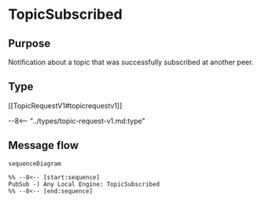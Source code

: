 <div class="message" markdown>

# TopicSubscribed

## Purpose

 <!-- --8<-- [start:purpose] -->
Notification about a topic that was successfully subscribed at another peer.
 <!-- --8<-- [end:purpose] -->

## Type

 <!-- --8<-- [start:type] -->
[[TopicRequestV1#topicrequestv1]]

--8<-- "../types/topic-request-v1.md:type"
 <!-- --8<-- [end:type] -->

## Message flow

<!-- --8<-- [start:messages] -->
```mermaid
sequenceDiagram

%% --8<-- [start:sequence]
PubSub -) Any Local Engine: TopicSubscribed
%% --8<-- [end:sequence]
```
<!-- --8<-- [end:messages] -->

</div>
